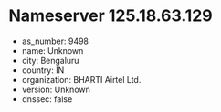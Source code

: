 # Nameserver 125.18.63.129

* as_number: 9498
* name: Unknown
* city: Bengaluru
* country: IN
* organization: BHARTI Airtel Ltd.
* version: Unknown
* dnssec: false
